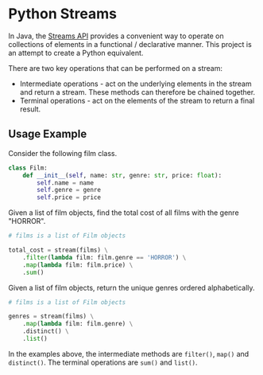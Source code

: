 # Python Streams

In Java, the [Streams API](https://docs.oracle.com/en/java/javase/17/docs/api/java.base/java/util/stream/Stream.html) provides
a convenient way to operate on collections of elements in a functional / declarative manner. This project is an attempt 
to create a Python equivalent. 

There are two key operations that can be performed on a stream:
- Intermediate operations - act on the underlying elements in the stream and return a stream. These methods can therefore 
be chained together.
- Terminal operations - act on the elements of the stream to return a final result.

## Usage Example
Consider the following film class.
```python
class Film:
    def __init__(self, name: str, genre: str, price: float):
        self.name = name
        self.genre = genre
        self.price = price
```
Given a list of film objects, find the total cost of all films with the genre "HORROR".
```python
# films is a list of Film objects

total_cost = stream(films) \
    .filter(lambda film: film.genre == 'HORROR') \
    .map(lambda film: film.price) \
    .sum()
```
Given a list of film objects, return the unique genres ordered alphabetically.
```python
# films is a list of Film objects

genres = stream(films) \
    .map(lambda film: film.genre) \
    .distinct() \
    .list()
```
In the examples above, the intermediate methods are `filter()`, `map()` and `distinct()`. The terminal operations are `sum()` and `list()`.


